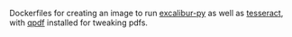 
Dockerfiles for creating an image to run [excalibur-py](https://excalibur-py.readthedocs.io/en/master/index.html) as well as [tesseract](https://github.com/tesseract-ocr/tesseract), with [qpdf](http://qpdf.sourceforge.net/) installed for tweaking pdfs.
